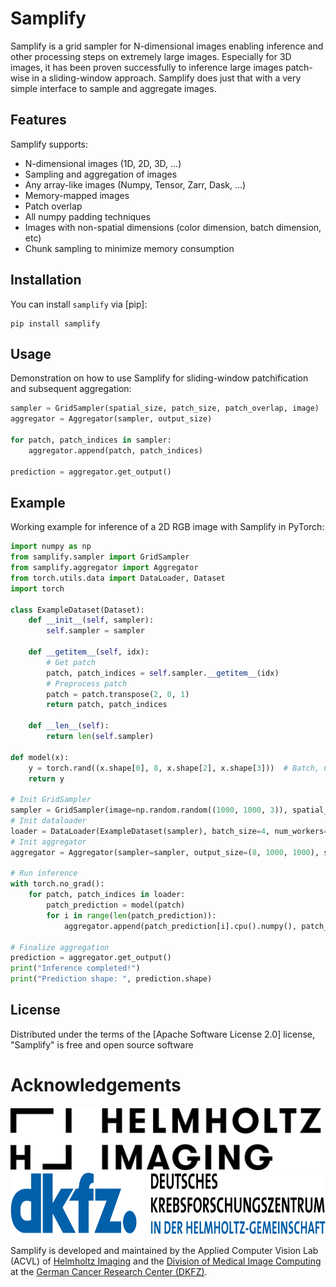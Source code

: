 # Samplify

Samplify is a grid sampler for N-dimensional images enabling inference and other processing steps on extremely large images. Especially for 3D images, it has been proven successfully to inference large images patch-wise in a sliding-window approach. Samplify does just that with a very simple interface to sample and aggregate images.

## Features

Samplify supports:
- N-dimensional images (1D, 2D, 3D, ...)
- Sampling and aggregation of images
- Any array-like images (Numpy, Tensor, Zarr, Dask, ...)
- Memory-mapped images
- Patch overlap
- All numpy padding techniques
- Images with non-spatial dimensions (color dimension, batch dimension, etc)
- Chunk sampling to minimize memory consumption

## Installation

You can install `samplify` via [pip]:

    pip install samplify

## Usage

Demonstration on how to use Samplify for sliding-window patchification and subsequent aggregation:
```python
sampler = GridSampler(spatial_size, patch_size, patch_overlap, image)
aggregator = Aggregator(sampler, output_size)

for patch, patch_indices in sampler:
    aggregator.append(patch, patch_indices)

prediction = aggregator.get_output()
```

## Example

Working example for inference of a 2D RGB image with Samplify in PyTorch:
```python
import numpy as np
from samplify.sampler import GridSampler
from samplify.aggregator import Aggregator
from torch.utils.data import DataLoader, Dataset
import torch

class ExampleDataset(Dataset):
    def __init__(self, sampler):
        self.sampler = sampler

    def __getitem__(self, idx):
        # Get patch
        patch, patch_indices = self.sampler.__getitem__(idx)
        # Preprocess patch
        patch = patch.transpose(2, 0, 1)
        return patch, patch_indices

    def __len__(self):
        return len(self.sampler)

def model(x):
    y = torch.rand((x.shape[0], 8, x.shape[2], x.shape[3]))  # Batch, Class, Width, Height
    return y

# Init GridSampler
sampler = GridSampler(image=np.random.random((1000, 1000, 3)), spatial_size=(1000, 1000), patch_size=(100, 100), patch_overlap=(50, 50))
# Init dataloader
loader = DataLoader(ExampleDataset(sampler), batch_size=4, num_workers=0, shuffle=False)
# Init aggregator
aggregator = Aggregator(sampler=sampler, output_size=(8, 1000, 1000), spatial_first=False)

# Run inference
with torch.no_grad():
    for patch, patch_indices in loader:
        patch_prediction = model(patch)
        for i in range(len(patch_prediction)):
            aggregator.append(patch_prediction[i].cpu().numpy(), patch_indices[i].cpu().numpy())

# Finalize aggregation
prediction = aggregator.get_output()
print("Inference completed!")
print("Prediction shape: ", prediction.shape)

```

## License

Distributed under the terms of the [Apache Software License 2.0] license,
"Samplify" is free and open source software

# Acknowledgements
<img src="HI_Logo.png" height="100px" />

<img src="dkfz_logo.png" height="100px" />

Samplify is developed and maintained by the Applied Computer Vision Lab (ACVL) of [Helmholtz Imaging](http://helmholtz-imaging.de) 
and the [Division of Medical Image Computing](https://www.dkfz.de/en/mic/index.php) at the 
[German Cancer Research Center (DKFZ)](https://www.dkfz.de/en/index.html).


